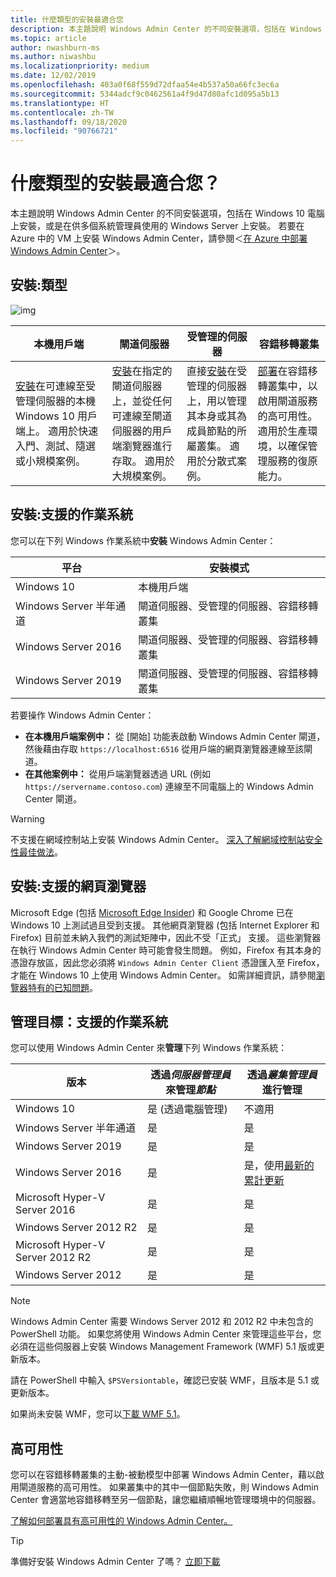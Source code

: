 ```yaml
---
title: 什麼類型的安裝最適合您
description: 本主題說明 Windows Admin Center 的不同安裝選項，包括在 Windows 10 電腦上安裝，或是在供多個系統管理員使用的 Windows Server 上安裝。
ms.topic: article
author: nwashburn-ms
ms.author: niwashbu
ms.localizationpriority: medium
ms.date: 12/02/2019
ms.openlocfilehash: 403a0f68f559d72dfaa54e4b537a50a66fc3ec6a
ms.sourcegitcommit: 5344adcf9c0462561a4f9d47d80afc1d095a5b13
ms.translationtype: HT
ms.contentlocale: zh-TW
ms.lasthandoff: 09/18/2020
ms.locfileid: "90766721"
---
```

# <a name="what-type-of-installation-is-right-for-you"></a>什麼類型的安裝最適合您？

本主題說明 Windows Admin Center 的不同安裝選項，包括在 Windows 10 電腦上安裝，或是在供多個系統管理員使用的 Windows Server 上安裝。 若要在 Azure 中的 VM 上安裝 Windows Admin Center，請參閱＜[在 Azure 中部署 Windows Admin Center](../azure/deploy-wac-in-azure.md)＞。

## <a name="installation-types"></a>安裝:類型

![img](../media/deployment-options/install-options.PNG)

| 本機用戶端                                | 閘道伺服器                                  | 受管理的伺服器                               | 容錯移轉叢集                           |
|---------------------------------------------|-------------------------------------------------|----------------------------------------------|--------------------------------------------|
| [安裝](../deploy/install.md)在可連線至受管理伺服器的本機 Windows 10 用戶端上。  適用於快速入門、測試、隨選或小規模案例。 |[安裝](../deploy/install.md)在指定的閘道伺服器上，並從任何可連線至閘道伺服器的用戶端瀏覽器進行存取。  適用於大規模案例。 | 直接[安裝](../deploy/install.md)在受管理的伺服器上，用以管理其本身或其為成員節點的所屬叢集。  適用於分散式案例。 | [部署](#high-availability)在容錯移轉叢集中，以啟用閘道服務的高可用性。 適用於生產環境，以確保管理服務的復原能力。 |

## <a name="installation-supported-operating-systems"></a>安裝:支援的作業系統

您可以在下列 Windows 作業系統中**安裝** Windows Admin Center：

| **平台**                       | **安裝模式** |
| -----------------------------------| --------------------- |
| Windows 10                         | 本機用戶端 |
| Windows Server 半年通道 | 閘道伺服器、受管理的伺服器、容錯移轉叢集 |
| Windows Server 2016                | 閘道伺服器、受管理的伺服器、容錯移轉叢集 |
| Windows Server 2019                | 閘道伺服器、受管理的伺服器、容錯移轉叢集 |

若要操作 Windows Admin Center：

- **在本機用戶端案例中：** 從 [開始] 功能表啟動 Windows Admin Center 閘道，然後藉由存取 `https://localhost:6516` 從用戶端的網頁瀏覽器連線至該閘道。
- **在其他案例中：** 從用戶端瀏覽器透過 URL (例如 `https://servername.contoso.com`) 連線至不同電腦上的 Windows Admin Center 閘道。

> [!WARNING]
> 不支援在網域控制站上安裝 Windows Admin Center。 [深入了解網域控制站安全性最佳做法](../../../identity/ad-ds/plan/security-best-practices/securing-domain-controllers-against-attack.md)。

## <a name="installation-supported-web-browsers"></a>安裝:支援的網頁瀏覽器

Microsoft Edge (包括 [Microsoft Edge Insider](https://microsoftedgeinsider.com)) 和 Google Chrome 已在 Windows 10 上測試過且受到支援。 其他網頁瀏覽器 (包括 Internet Explorer 和 Firefox) 目前並未納入我們的測試矩陣中，因此不受「正式」  支援。 這些瀏覽器在執行 Windows Admin Center 時可能會發生問題。 例如，Firefox 有其本身的憑證存放區，因此您必須將 `Windows Admin Center Client` 憑證匯入至 Firefox，才能在 Windows 10 上使用 Windows Admin Center。 如需詳細資訊，請參閱[瀏覽器特有的已知問題](../support/known-issues.md#browser-specific-issues)。

## <a name="management-target-supported-operating-systems"></a>管理目標：支援的作業系統

您可以使用 Windows Admin Center 來**管理**下列 Windows 作業系統：

| 版本 | 透過*伺服器管理員*來管理*節點* | 透過*叢集管理員*進行管理 |
| ------------------------- |--------------- | ----- |
| Windows 10 | 是 (透過電腦管理) | 不適用 |
| Windows Server 半年通道 | 是 | 是 |
| Windows Server 2019 | 是 | 是 |
| Windows Server 2016 | 是 | 是，使用[最新的累計更新](../use/manage-hyper-converged.md#prepare-your-windows-server-2016-cluster-for-windows-admin-center) |
| Microsoft Hyper-V Server 2016 | 是 | 是 |
| Windows Server 2012 R2 | 是 | 是 |
| Microsoft Hyper-V Server 2012 R2 | 是 | 是 |
| Windows Server 2012 | 是 | 是 |

> [!NOTE]
> Windows Admin Center 需要 Windows Server 2012 和 2012 R2 中未包含的 PowerShell 功能。 如果您將使用 Windows Admin Center 來管理這些平台，您必須在這些伺服器上安裝 Windows Management Framework (WMF) 5.1 版或更新版本。
>
> 請在 PowerShell 中輸入 `$PSVersiontable`，確認已安裝 WMF，且版本是 5.1 或更新版本。
>
> 如果尚未安裝 WMF，您可以[下載 WMF 5.1](https://www.microsoft.com/download/details.aspx?id=54616)。

## <a name="high-availability"></a>高可用性

您可以在容錯移轉叢集的主動-被動模型中部署 Windows Admin Center，藉以啟用閘道服務的高可用性。 如果叢集中的其中一個節點失敗，則 Windows Admin Center 會適當地容錯移轉至另一個節點，讓您繼續順暢地管理環境中的伺服器。

[了解如何部署具有高可用性的 Windows Admin Center。](../deploy/high-availability.md)

> [!Tip]
> 準備好安裝 Windows Admin Center 了嗎？ [立即下載](../overview.md)